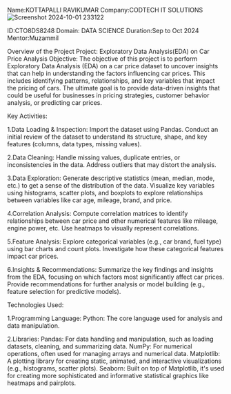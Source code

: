 Name:KOTTAPALLI RAVIKUMAR
Company:CODTECH IT SOLUTIONS![Screenshot 2024-10-01 233122](https://github.com/user-attachments/assets/7749f086-1ae4-4f46-9a3e-e4ac6a3e4728)

ID:CTO8DS8248
Domain: DATA SCIENCE
Duration:Sep to Oct 2024
Mentor:Muzammil

Overview of the Project
Project: Exploratory Data Analysis(EDA) on Car Price Analysis
Objective:
The objective of this project is to perform Exploratory Data Analysis (EDA) on a car price dataset to uncover insights that can help in understanding the factors influencing car prices. 
This includes identifying patterns, relationships, and key variables that impact the pricing of cars.
The ultimate goal is to provide data-driven insights that could be useful for businesses in pricing strategies, customer behavior analysis, or predicting car prices.

Key Activities:

1.Data Loading & Inspection:
Import the dataset using Pandas.
Conduct an initial review of the dataset to understand its structure, shape, and key features (columns, data types, missing values).

2.Data Cleaning:
Handle missing values, duplicate entries, or inconsistencies in the data.
Address outliers that may distort the analysis.

3.Data Exploration:
Generate descriptive statistics (mean, median, mode, etc.) to get a sense of the distribution of the data.
Visualize key variables using histograms, scatter plots, and boxplots to explore relationships between variables like car age, mileage, brand, and price.

4.Correlation Analysis:
Compute correlation matrices to identify relationships between car price and other numerical features like mileage, engine power, etc.
Use heatmaps to visually represent correlations.

5.Feature Analysis:
Explore categorical variables (e.g., car brand, fuel type) using bar charts and count plots.
Investigate how these categorical features impact car prices.

6.Insights & Recommendations:
Summarize the key findings and insights from the EDA, focusing on which factors most significantly affect car prices.
Provide recommendations for further analysis or model building (e.g., feature selection for predictive models).

Technologies Used:

1.Programming Language:
  Python: The core language used for analysis and data manipulation.

2.Libraries:
  Pandas: For data handling and manipulation, such as loading datasets, cleaning, and summarizing data.
  NumPy: For numerical operations, often used for managing arrays and numerical data.
  Matplotlib: A plotting library for creating static, animated, and interactive visualizations (e.g., histograms, scatter plots).
  Seaborn: Built on top of Matplotlib, it's used for creating more sophisticated and informative statistical graphics like heatmaps and pairplots.

